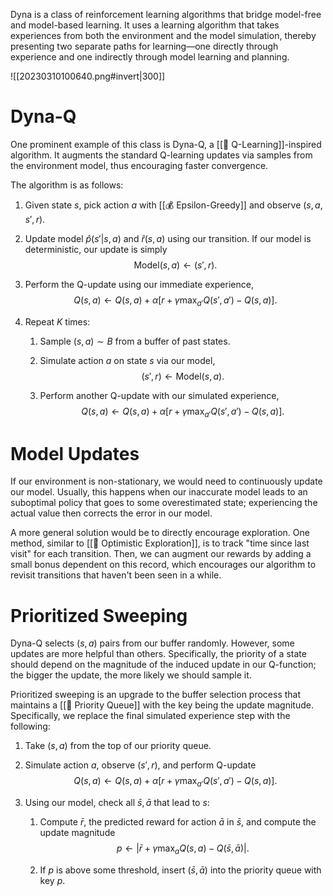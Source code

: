 Dyna is a class of reinforcement learning algorithms that bridge model-free and model-based learning. It uses a learning algorithm that takes experiences from both the environment and the model simulation, thereby presenting two separate paths for learning—one directly through experience and one indirectly through model learning and planning.

![[20230310100640.png#invert|300]]

# Dyna-Q
One prominent example of this class is Dyna-Q, a [[🚀 Q-Learning]]-inspired algorithm. It augments the standard Q-learning updates via samples from the environment model, thus encouraging faster convergence.

The algorithm is as follows:
1. Given state $s$, pick action $a$ with [[💰 Epsilon-Greedy]] and observe $(s, a, s', r)$.
2. Update model $\hat{p}(s' \vert s, a)$ and $\hat{r}(s, a)$ using our transition. If our model is deterministic, our update is simply 
$$
\text{Model}(s, a) \leftarrow (s', r).
$$

3. Perform the Q-update using our immediate experience, 
$$
Q(s, a) \leftarrow Q(s, a) + \alpha [r + \gamma\max_{a'}Q(s', a') - Q(s, a)].
$$

4. Repeat $K$ times:
	1. Sample $(s, a) \sim B$ from a buffer of past states.
	2. Simulate action $a$ on state $s$ via our model, 
$$
(s', r) \leftarrow \text{Model}(s, a).
$$

	3. Perform another Q-update with our simulated experience, 
$$
Q(s, a) \leftarrow Q(s, a) + \alpha [r + \gamma\max_{a'}Q(s', a') - Q(s, a)].
$$


# Model Updates
If our environment is non-stationary, we would need to continuously update our model. Usually, this happens when our inaccurate model leads to an suboptimal policy that goes to some overestimated state; experiencing the actual value then corrects the error in our model.

A more general solution would be to directly encourage exploration. One method, similar to [[🤩 Optimistic Exploration]], is to track "time since last visit" for each transition. Then, we can augment our rewards by adding a small bonus dependent on this record, which encourages our algorithm to revisit transitions that haven't been seen in a while.

# Prioritized Sweeping
Dyna-Q selects $(s, a)$ pairs from our buffer randomly. However, some updates are more helpful than others. Specifically, the priority of a state should depend on the magnitude of the induced update in our Q-function; the bigger the update, the more likely we should sample it.

Prioritized sweeping is an upgrade to the buffer selection process that maintains a [[🔑 Priority Queue]] with the key being the update magnitude. Specifically, we replace the final simulated experience step with the following:
1. Take $(s, a)$ from the top of our priority queue.
2. Simulate action $a$, observe $(s' ,r)$, and perform Q-update 
$$
Q(s, a) \leftarrow Q(s, a) + \alpha [r + \gamma\max_{a'}Q(s', a') - Q(s, a)].
$$

3. Using our model, check all $\bar{s}, \bar{a}$ that lead to $s$:
	1. Compute $\bar{r}$, the predicted reward for action $\bar{a}$ in $\bar{s}$, and compute the update magnitude 
$$
p \leftarrow \vert \bar{r} + \gamma \max_a Q(s, a)  - Q(\bar{s}, \bar{a})\vert.
$$

	2. If $p$ is above some threshold, insert $(\bar{s}, \bar{a})$ into the priority queue with key $p$.